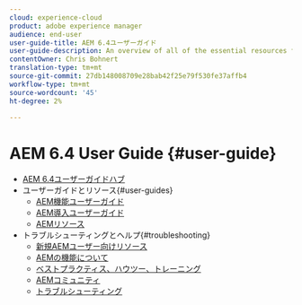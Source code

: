 ```yaml
---
cloud: experience-cloud
product: adobe experience manager
audience: end-user
user-guide-title: AEM 6.4ユーザーガイド
user-guide-description: An overview of all of the essential resources for understanding, installing, managing, and using AEM 6.4.
contentOwner: Chris Bohnert
translation-type: tm+mt
source-git-commit: 27db148008709e28bab42f25e79f530fe37affb4
workflow-type: tm+mt
source-wordcount: '45'
ht-degree: 2%

---
```



# AEM 6.4 User Guide {#user-guide}

+ [AEM 6.4ユーザーガイドハブ](home.md)
+ ユーザーガイドとリソース{#user-guides}
   + [AEM機能ユーザーガイド](capabilities.md)
   + [AEM導入ユーザーガイド](implementation.md)
   + [AEMリソース](resources.md)
+ トラブルシューティングとヘルプ{#troubleshooting}
   + [新規AEMユーザー向けリソース](new.md)
   + [AEMの機能について](learn.md)
   + [ベストプラクティス、ハウツー、トレーニング](best-practice.md)
   + [AEMコミュニティ](community.md)
   + [トラブルシューティング](troubleshooting.md)
